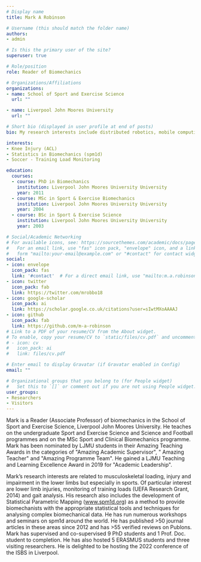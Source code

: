 ```yaml
---
# Display name
title: Mark A Robinson

# Username (this should match the folder name)
authors:
- admin

# Is this the primary user of the site?
superuser: true

# Role/position
role: Reader of Biomechanics

# Organizations/Affiliations
organizations:
- name: School of Sport and Exercise Science
  url: ""

- name: Liverpool John Moores University
  url: ""

# Short bio (displayed in user profile at end of posts)
bio: My research interests include distributed robotics, mobile computing and programmable matter.

interests:
- Knee Injury (ACL)
- Statistics in Biomechanics (spm1d)
- Soccer - Training Load Monitoring

education:
  courses:
  - course: PhD in Biomechanics
    institution: Liverpool John Moores University University
    year: 2011
  - course: MSc in Sport & Exercise Biomechanics
    institution: Liverpool John Moores University University
    year: 2004
  - course: BSc in Sport & Exercise Science
    institution: Liverpool John Moores University University
    year: 2003

# Social/Academic Networking
# For available icons, see: https://sourcethemes.com/academic/docs/page-builder/#icons
#   For an email link, use "fas" icon pack, "envelope" icon, and a link in the
#   form "mailto:your-email@example.com" or "#contact" for contact widget.
social:
- icon: envelope
  icon_pack: fas
  link: '#contact'  # For a direct email link, use "mailto:m.a.robinson@ljmu.ac.uk.
- icon: twitter
  icon_pack: fab
  link: https://twitter.com/mrobbo18
- icon: google-scholar
  icon_pack: ai
  link: https://scholar.google.co.uk/citations?user=sIwtMXoAAAAJ
- icon: github
  icon_pack: fab
  link: https://github.com/m-a-robinson
# Link to a PDF of your resume/CV from the About widget.
# To enable, copy your resume/CV to `static/files/cv.pdf` and uncomment the lines below.
# - icon: cv
#   icon_pack: ai
#   link: files/cv.pdf

# Enter email to display Gravatar (if Gravatar enabled in Config)
email: ""

# Organizational groups that you belong to (for People widget)
#   Set this to `[]` or comment out if you are not using People widget.
user_groups:
- Researchers
- Visitors
---
```

Mark is a Reader (Associate Professor) of biomechanics in the School of Sport and Exercise Science, Liverpool John Moores University. He teaches on the undergraduate Sport and Exercise Science and Science and Football programmes and on the MSc Sport and Clinical Biomechanics programme. Mark has been nominated by LJMU students in their Amazing Teaching Awards in the categories of "Amazing Academic Supervisor", " Amazing Teacher" and "Amazing Programme Team". He gained a LJMU Teaching and Learning Excellence Award in 2019 for "Academic Leadership".

Mark’s research interests are related to musculoskeletal loading, injury and impairment in the lower limbs but especially in  sports. Of particular interest are lower limb injuries, monitoring of training loads (UEFA Research Grant, 2014) and gait analysis. His research also includes the development of Statistical Parametric Mapping (www.spm1d.org) as a method to provide biomechanists with the appropriate statistical tools and techniques for analysing complex biomechanical data. He has run numerous workshops and seminars on spm1d around the world. He has published >50 journal articles in these areas since 2012 and has >55 verified reviews on Publons. Mark has supervised and co-supervised 9 PhD students and 1 Prof. Doc. student to completion. He has also hosted 5 ERASMUS students and three visiting researchers. He is delighted to be hosting the 2022 conference of the ISBS in Liverpool.
